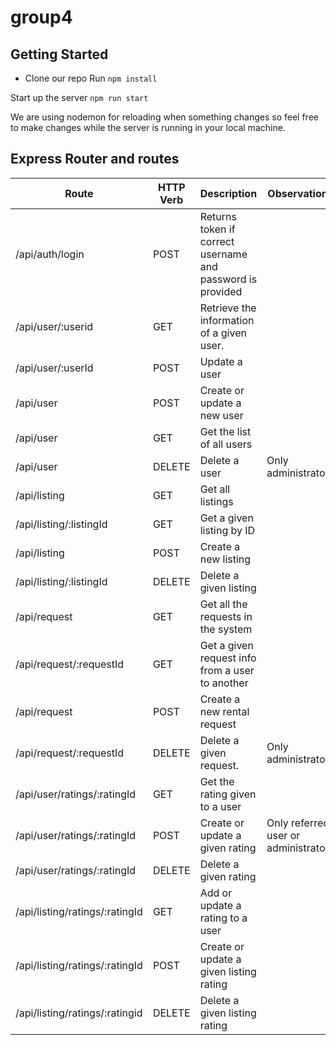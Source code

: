 # group4

## Getting Started
- Clone our repo
Run
`npm install`

Start up the server
`npm run start`

We are using nodemon for reloading when something changes so feel free to make
changes while the server is running in your local machine.




## Express Router and routes

| Route | HTTP Verb | Description |Observations
| --------| --------- | ----------- |---|
|/api/auth/login | POST | Returns token if correct username and password is provided| |
| /api/user/:userid | GET | Retrieve the information of a given user. |
| /api/user/:userId| POST | Update a user| |
| /api/user| POST | Create or update a new user |
| /api/user| GET | Get the list of all users |
| /api/user| DELETE | Delete a user | Only administrators|
| /api/listing | GET | Get all listings | |
| /api/listing/:listingId| GET| Get a given listing by ID|
| /api/listing | POST | Create a new listing|
| /api/listing/:listingId| DELETE| Delete a given listing|
| /api/request | GET | Get all the requests in the system| |
| /api/request/:requestId| GET | Get a given request info from a user to another|
| /api/request| POST| Create a new rental request|
| /api/request/:requestId| DELETE| Delete a given request.| Only administrators|
| /api/user/ratings/:ratingId| GET | Get the rating given to a user|
| /api/user/ratings/:ratingId| POST| Create or update a given rating| Only referred user or administrators|
| /api/user/ratings/:ratingId| DELETE | Delete a given rating|
| /api/listing/ratings/:ratingId| GET | Add or update a rating to a user|
| /api/listing/ratings/:ratingId| POST | Create or update a given listing rating|
| /api/listing/ratings/:ratingid| DELETE | Delete a given listing rating|
